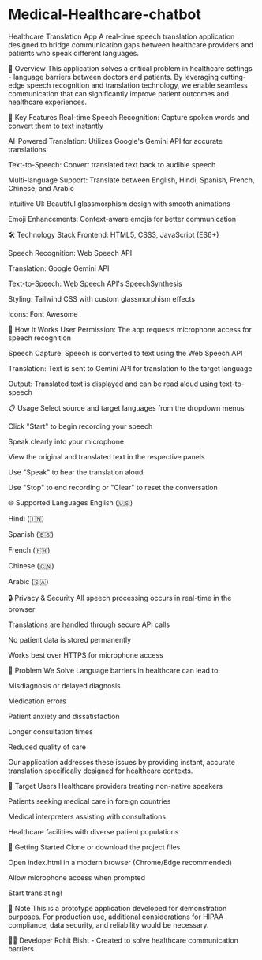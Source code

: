 # Medical-Healthcare-chatbot


Healthcare Translation App
A real-time speech translation application designed to bridge communication gaps between healthcare providers and patients who speak different languages.

🌟 Overview
This application solves a critical problem in healthcare settings - language barriers between doctors and patients. By leveraging cutting-edge speech recognition and translation technology, we enable seamless communication that can significantly improve patient outcomes and healthcare experiences.

🚀 Key Features
Real-time Speech Recognition: Capture spoken words and convert them to text instantly

AI-Powered Translation: Utilizes Google's Gemini API for accurate translations

Text-to-Speech: Convert translated text back to audible speech

Multi-language Support: Translate between English, Hindi, Spanish, French, Chinese, and Arabic

Intuitive UI: Beautiful glassmorphism design with smooth animations

Emoji Enhancements: Context-aware emojis for better communication

🛠️ Technology Stack
Frontend: HTML5, CSS3, JavaScript (ES6+)

Speech Recognition: Web Speech API

Translation: Google Gemini API

Text-to-Speech: Web Speech API's SpeechSynthesis

Styling: Tailwind CSS with custom glassmorphism effects

Icons: Font Awesome

🔧 How It Works
User Permission: The app requests microphone access for speech recognition

Speech Capture: Speech is converted to text using the Web Speech API

Translation: Text is sent to Gemini API for translation to the target language

Output: Translated text is displayed and can be read aloud using text-to-speech

📋 Usage
Select source and target languages from the dropdown menus

Click "Start" to begin recording your speech

Speak clearly into your microphone

View the original and translated text in the respective panels

Use "Speak" to hear the translation aloud

Use "Stop" to end recording or "Clear" to reset the conversation

🌐 Supported Languages
English (🇺🇸)

Hindi (🇮🇳)

Spanish (🇪🇸)

French (🇫🇷)

Chinese (🇨🇳)

Arabic (🇸🇦)

🔒 Privacy & Security
All speech processing occurs in real-time in the browser

Translations are handled through secure API calls

No patient data is stored permanently

Works best over HTTPS for microphone access

🎯 Problem We Solve
Language barriers in healthcare can lead to:

Misdiagnosis or delayed diagnosis

Medication errors

Patient anxiety and dissatisfaction

Longer consultation times

Reduced quality of care

Our application addresses these issues by providing instant, accurate translation specifically designed for healthcare contexts.

👥 Target Users
Healthcare providers treating non-native speakers

Patients seeking medical care in foreign countries

Medical interpreters assisting with consultations

Healthcare facilities with diverse patient populations

🚦 Getting Started
Clone or download the project files

Open index.html in a modern browser (Chrome/Edge recommended)

Allow microphone access when prompted

Start translating!

📝 Note
This is a prototype application developed for demonstration purposes. For production use, additional considerations for HIPAA compliance, data security, and reliability would be necessary.

👨‍💻 Developer
Rohit Bisht - Created to solve healthcare communication barriers

